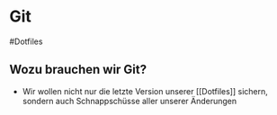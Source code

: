 # Git

#Dotfiles

## Wozu brauchen wir Git?
- Wir wollen nicht nur die letzte Version unserer [[Dotfiles]] sichern, sondern auch Schnappschüsse aller unserer Änderungen
